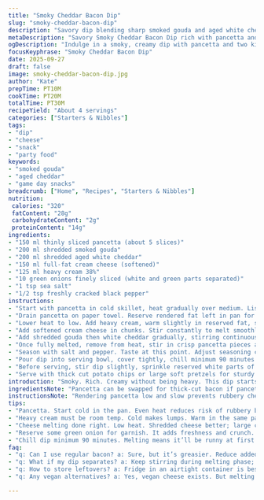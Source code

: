 ```yaml
---
title: "Smoky Cheddar Bacon Dip"
slug: "smoky-cheddar-bacon-dip"
description: "Savory dip blending sharp smoked gouda and aged white cheddar with crispy pancetta, softened cream cheese and whole cream for richness. Bright fresh green onions sliced thin, cracked black pepper, sea salt to taste. Chill well before serving. Better texture, deeper flavor. Serve with thick potato chips or large soft pretzels. Perfect for casual grazing or game day. Quick fry pancetta to render fat and crisp texture, then combine melted cheeses slowly over low heat to avoid graininess. Rest in fridge solidifies texture. Worked out quantities for balance between cheese, meat, and cream, tweaked textures. Good for nut-free, gluten-free plates. Enjoy smoky chew, creamy smoothness, popping fresh onion bits. No em dashes here."
metaDescription: "Savory Smoky Cheddar Bacon Dip rich with pancetta and sharp cheeses. Perfect for game day or casual gatherings."
ogDescription: "Indulge in a smoky, creamy dip with pancetta and two kinds of cheese. Serve with chips or pretzels for a crowd-pleasing treat."
focusKeyphrase: "Smoky Cheddar Bacon Dip"
date: 2025-09-27
draft: false
image: smoky-cheddar-bacon-dip.jpg
author: "Kate"
prepTime: PT10M
cookTime: PT20M
totalTime: PT30M
recipeYield: "About 4 servings"
categories: ["Starters & Nibbles"]
tags:
- "dip"
- "cheese"
- "snack"
- "party food"
keywords:
- "smoked gouda"
- "aged cheddar"
- "game day snacks"
breadcrumb: ["Home", "Recipes", "Starters & Nibbles"]
nutrition: 
 calories: "320"
 fatContent: "28g"
 carbohydrateContent: "2g"
 proteinContent: "14g"
ingredients:
- "150 ml thinly sliced pancetta (about 5 slices)"
- "200 ml shredded smoked gouda"
- "200 ml shredded aged white cheddar"
- "150 ml full-fat cream cheese (softened)"
- "125 ml heavy cream 38%"
- "10 green onions finely sliced (white and green parts separated)"
- "1 tsp sea salt"
- "1/2 tsp freshly cracked black pepper"
instructions:
- "Start with pancetta in cold skillet, heat gradually over medium. Listen for gentle sizzle, fat starts to render out, edges crisping, about 8 min. Flip occasionally to even crisp."
- "Drain pancetta on paper towel. Reserve rendered fat left in pan for next step."
- "Lower heat to low. Add heavy cream, warm slightly in reserved fat, stir gently to combine."
- "Add softened cream cheese in chunks. Stir constantly to melt smoothly. No lumps."
- "Add shredded gouda then white cheddar gradually, stirring continuously to melt evenly. Watch closely, cheese should gloss but not separate or grain. If it thickens too much, add splash of cream."
- "Once fully melted, remove from heat, stir in crisp pancetta pieces and sliced green parts of onions. Stir in whites separately, reserve some for garnish."
- "Season with salt and pepper. Taste at this point. Adjust seasoning carefully. Sharp cheeses and pancetta already salty."
- "Pour dip into serving bowl, cover tightly, chill minimum 90 minutes or up to 3 hours. Dip firms and flavors meld."
- "Before serving, stir dip slightly, sprinkle reserved white parts of green onions on top for brightness and crunch."
- "Serve with thick cut potato chips or large soft pretzels for sturdy dipping."
introduction: "Smoky. Rich. Creamy without being heavy. This dip starts with pancetta instead of bacon for less grease and deeper pork flavor. Gouda and white cheddar instead of orange cheddar bring complexity and a little nuttiness. Cream cheese rounds out the texture, making it lush but not greasy. Pancetta renders slowly in cold pan, gives you the best crunch and flavor without burning. Cheese melts gently in that residual fat for silkiness. Green onions sliced thin add freshness and textural punch, keep part separate for garnish—don’t mix it all in or risk losing sharpness. Chill is key. Firm flavors meld, texture thickens, not runny. Serve with sturdy dippers piping hot or chilled, works both ways. Journeyman tip: never rush melting cheese or your dip separates. Steady heat, slow melt."
ingredientsNote: "Pancetta can be swapped for thick-cut bacon if pancetta is hard to find. Just reduce additional added fat, bacon releases more grease. Instead of gouda, you could go with fontina or emmental for a similar melt and nutty aroma, but avoid overly sharp or crumbly cheeses like parmesan alone. Cream cheese adds body without diluting, skip only if you want thinner dip but expect less stability. Heavy cream should be at room temp to mix smoothly; cold cream causes lumps. Green onions bring brightness; a good wash and fine slicing prevents chewy bits. If unavailable, mild chives work but lose crunch. Salt sparingly; cured meat and cheeses carry salt already. If allergic to dairy, vegan cheeses exist with varying melt but change final flavor drastically."
instructionsNote: "Rendering pancetta low and slow prevents rubbery chewy bits, aim for golden crisp edges with no burnt spots. Use cold skillet start to control fat release rather than dumping in hot pan; the difference is noticeable. After cooking pancetta, leaving some fat in the pan adds flavor and helps smooth cheese melting—do not pour it out. Melt cream cheese in warmed cream-fat mixture; avoid direct high heat or cheese can seize. Melt shredded cheeses gradually off immediate heat, stirring continually, that avoids clumping or graininess. If dip thickens too fast, add small splashes of cream or even a dab of butter for glide. Salt after all ingredients combined because cheeses vary. Refrigerate dip at least 90 minutes to firm up texture and meld flavors; freshly melted dip tends to separate or be runny. Before serving, brief stir breaks crust and blends flavors. Garnish finishing onions added last give pops of fresh texture and mild sharpness. Served with sturdy chips or pretzels; weak dippers will fall apart."
tips:
- "Pancetta. Start cold in the pan. Even heat reduces risk of rubbery bits. Wait for them to sizzle. Listen. Crisp edges are key. Not too much fat left over. Render but don’t drown."
- "Heavy cream must be room temp. Cold makes lumps. Warm in the same pan. Slowly stir until it blends in. Watch that cream—don’t rush, stay vigilant. Avoid clumps by constant stirring."
- "Cheese melting done right. Low heat. Shredded cheese better; large chunks won’t melt. Stir consistently to avoid grainy texture. If it thickens up too fast, add a splash of cream. Keep it silky."
- "Reserve some green onion for garnish. It adds freshness and crunch. Mixing it all in alters flavor dynamics. Layering makes each bite worth it. Don't skip on the brightness from onions."
- "Chill dip minimum 90 minutes. Melting means it’ll be runny at first. Cooling thickens it. Flavors deepen. Don’t serve warm unless others prefer; chilled works well, brings out different qualities."
faq:
- "q: Can I use regular bacon? a: Sure, but it’s greasier. Reduce added fat. Pancetta gives deeper flavor, bacon flavor less delicate. Experiment."
- "q: What if my dip separates? a: Keep stirring during melting phase; too high heat causes that. Try adding more cream when it thickens unexpectedly."
- "q: How to store leftovers? a: Fridge in an airtight container is best. Lasts few days. Reheat slowly to avoid separation. Add splash of cream while reheating."
- "q: Any vegan alternatives? a: Yes, vegan cheese exists. But melting varies. Might change flavor profile significantly. Adjust flavors based on tastes and textures you want."

---
```


